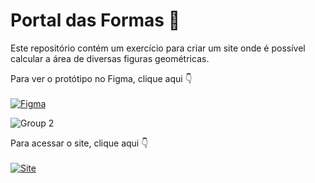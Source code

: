 # Portal das Formas 📐

Este repositório contém um exercício para criar um site onde é possível calcular a área de diversas figuras geométricas. 

Para ver o protótipo no Figma, clique aqui 👇<br><br>
[![Figma](https://img.shields.io/badge/Figma-F24E1E?style=for-the-badge&logo=figma&logoColor=white)]((https://www.figma.com/design/CHIJ6e6EtfeBt3wgHZquli/Portal-Das-Formas?node-id=0-1&t=aXdGl6oedp1jCmVe-1))

![Group 2](https://github.com/user-attachments/assets/34c3da44-5290-4927-ba07-284894ce0c23)

Para acessar o site, clique aqui 👇<br><br>
[<img src="https://img.shields.io/badge/Site-490000?style=for-the-badge&logo=github&logoColor=white" alt="Site">](carolzin.github.io/PortalDasFormas/)
